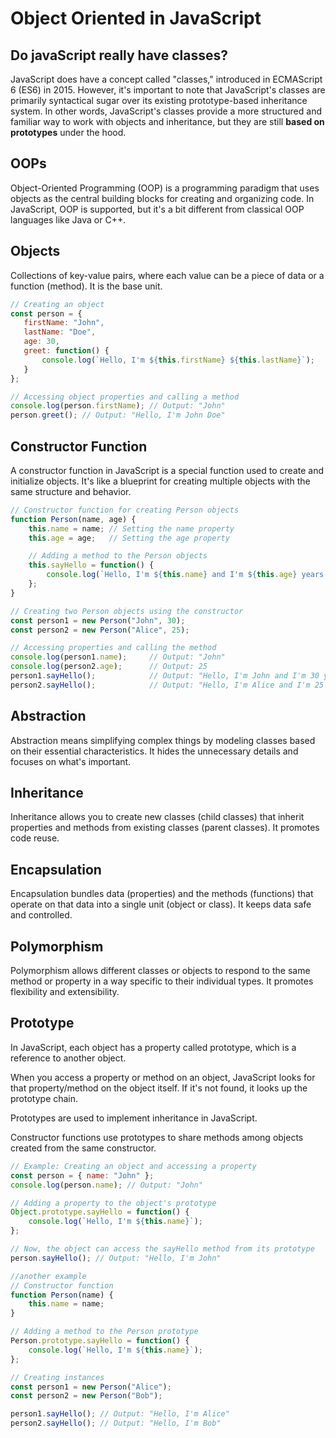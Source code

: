 # Object Oriented in JavaScript

## Do javaScript really have classes?
JavaScript does have a concept called "classes," introduced in ECMAScript 6 (ES6) in 2015. However, it's important to note that JavaScript's classes are primarily syntactical sugar over its existing prototype-based inheritance system. In other words, JavaScript's classes provide a more structured and familiar way to work with objects and inheritance, but they are still **based on prototypes** under the hood.

## OOPs
Object-Oriented Programming (OOP) is a programming paradigm that uses objects as the central building blocks for creating and organizing code. In JavaScript, OOP is supported, but it's a bit different from classical OOP languages like Java or C++.

## Objects
Collections of key-value pairs, where each value can be a piece of data or a function (method). It is the base unit.

 ```javascript
 // Creating an object
const person = {
    firstName: "John",
    lastName: "Doe",
    age: 30,
    greet: function() {
        console.log(`Hello, I'm ${this.firstName} ${this.lastName}`);
    }
};

// Accessing object properties and calling a method
console.log(person.firstName); // Output: "John"
person.greet(); // Output: "Hello, I'm John Doe"

```
## Constructor Function
A constructor function in JavaScript is a special function used to create and initialize objects. It's like a blueprint for creating multiple objects with the same structure and behavior.

```javascript
// Constructor function for creating Person objects
function Person(name, age) {
    this.name = name; // Setting the name property
    this.age = age;   // Setting the age property

    // Adding a method to the Person objects
    this.sayHello = function() {
        console.log(`Hello, I'm ${this.name} and I'm ${this.age} years old.`);
    };
}

// Creating two Person objects using the constructor
const person1 = new Person("John", 30);
const person2 = new Person("Alice", 25);

// Accessing properties and calling the method
console.log(person1.name);     // Output: "John"
console.log(person2.age);      // Output: 25
person1.sayHello();            // Output: "Hello, I'm John and I'm 30 years old."
person2.sayHello();            // Output: "Hello, I'm Alice and I'm 25 years old."

```

## Abstraction
Abstraction means simplifying complex things by modeling classes based on their essential characteristics. It hides the unnecessary details and focuses on what's important.

## Inheritance
Inheritance allows you to create new classes (child classes) that inherit properties and methods from existing classes (parent classes). It promotes code reuse.

## Encapsulation
Encapsulation bundles data (properties) and the methods (functions) that operate on that data into a single unit (object or class). It keeps data safe and controlled.

## Polymorphism
Polymorphism allows different classes or objects to respond to the same method or property in a way specific to their individual types. It promotes flexibility and extensibility.

## Prototype
In JavaScript, each object has a property called prototype, which is a reference to another object.

When you access a property or method on an object, JavaScript looks for that property/method on the object itself. If it's not found, it looks up the prototype chain.

Prototypes are used to implement inheritance in JavaScript.

Constructor functions use prototypes to share methods among objects created from the same constructor.

```javascript
// Example: Creating an object and accessing a property
const person = { name: "John" };
console.log(person.name); // Output: "John"

// Adding a property to the object's prototype
Object.prototype.sayHello = function() {
    console.log(`Hello, I'm ${this.name}`);
};

// Now, the object can access the sayHello method from its prototype
person.sayHello(); // Output: "Hello, I'm John"

//another example
// Constructor function
function Person(name) {
    this.name = name;
}

// Adding a method to the Person prototype
Person.prototype.sayHello = function() {
    console.log(`Hello, I'm ${this.name}`);
};

// Creating instances
const person1 = new Person("Alice");
const person2 = new Person("Bob");

person1.sayHello(); // Output: "Hello, I'm Alice"
person2.sayHello(); // Output: "Hello, I'm Bob"

```





